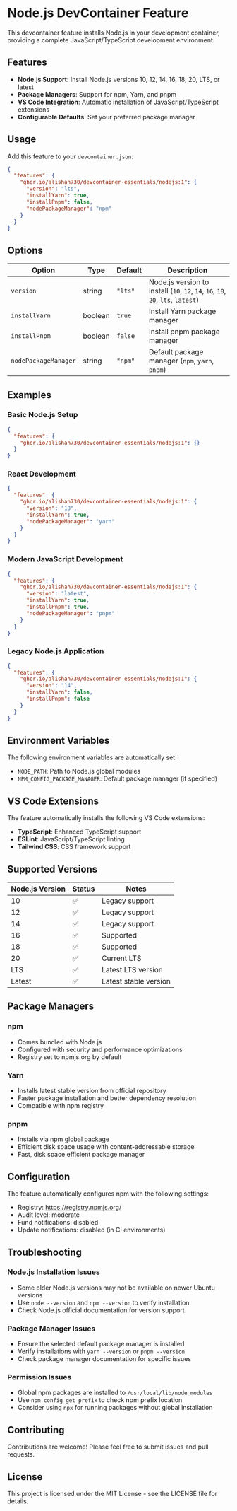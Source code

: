 # Node.js DevContainer Feature

This devcontainer feature installs Node.js in your development container, providing a complete JavaScript/TypeScript development environment.

## Features

- **Node.js Support**: Install Node.js versions 10, 12, 14, 16, 18, 20, LTS, or latest
- **Package Managers**: Support for npm, Yarn, and pnpm
- **VS Code Integration**: Automatic installation of JavaScript/TypeScript extensions
- **Configurable Defaults**: Set your preferred package manager

## Usage

Add this feature to your `devcontainer.json`:

```json
{
  "features": {
    "ghcr.io/alishah730/devcontainer-essentials/nodejs:1": {
      "version": "lts",
      "installYarn": true,
      "installPnpm": false,
      "nodePackageManager": "npm"
    }
  }
}
```

## Options

| Option | Type | Default | Description |
|--------|------|---------|-------------|
| `version` | string | `"lts"` | Node.js version to install (`10`, `12`, `14`, `16`, `18`, `20`, `lts`, `latest`) |
| `installYarn` | boolean | `true` | Install Yarn package manager |
| `installPnpm` | boolean | `false` | Install pnpm package manager |
| `nodePackageManager` | string | `"npm"` | Default package manager (`npm`, `yarn`, `pnpm`) |

## Examples

### Basic Node.js Setup
```json
{
  "features": {
    "ghcr.io/alishah730/devcontainer-essentials/nodejs:1": {}
  }
}
```

### React Development
```json
{
  "features": {
    "ghcr.io/alishah730/devcontainer-essentials/nodejs:1": {
      "version": "18",
      "installYarn": true,
      "nodePackageManager": "yarn"
    }
  }
}
```

### Modern JavaScript Development
```json
{
  "features": {
    "ghcr.io/alishah730/devcontainer-essentials/nodejs:1": {
      "version": "latest",
      "installYarn": true,
      "installPnpm": true,
      "nodePackageManager": "pnpm"
    }
  }
}
```

### Legacy Node.js Application
```json
{
  "features": {
    "ghcr.io/alishah730/devcontainer-essentials/nodejs:1": {
      "version": "14",
      "installYarn": false,
      "installPnpm": false
    }
  }
}
```

## Environment Variables

The following environment variables are automatically set:

- `NODE_PATH`: Path to Node.js global modules
- `NPM_CONFIG_PACKAGE_MANAGER`: Default package manager (if specified)

## VS Code Extensions

The feature automatically installs the following VS Code extensions:

- **TypeScript**: Enhanced TypeScript support
- **ESLint**: JavaScript/TypeScript linting
- **Tailwind CSS**: CSS framework support

## Supported Versions

| Node.js Version | Status | Notes |
|-----------------|--------|-------|
| 10 | ✅ | Legacy support |
| 12 | ✅ | Legacy support |
| 14 | ✅ | Legacy support |
| 16 | ✅ | Supported |
| 18 | ✅ | Supported |
| 20 | ✅ | Current LTS |
| LTS | ✅ | Latest LTS version |
| Latest | ✅ | Latest stable version |

## Package Managers

### npm
- Comes bundled with Node.js
- Configured with security and performance optimizations
- Registry set to npmjs.org by default

### Yarn
- Installs latest stable version from official repository
- Faster package installation and better dependency resolution
- Compatible with npm registry

### pnpm
- Installs via npm global package
- Efficient disk space usage with content-addressable storage
- Fast, disk space efficient package manager

## Configuration

The feature automatically configures npm with the following settings:
- Registry: https://registry.npmjs.org/
- Audit level: moderate
- Fund notifications: disabled
- Update notifications: disabled (in CI environments)

## Troubleshooting

### Node.js Installation Issues
- Some older Node.js versions may not be available on newer Ubuntu versions
- Use `node --version` and `npm --version` to verify installation
- Check Node.js official documentation for version support

### Package Manager Issues
- Ensure the selected default package manager is installed
- Verify installations with `yarn --version` or `pnpm --version`
- Check package manager documentation for specific issues

### Permission Issues
- Global npm packages are installed to `/usr/local/lib/node_modules`
- Use `npm config get prefix` to check npm prefix location
- Consider using `npx` for running packages without global installation

## Contributing

Contributions are welcome! Please feel free to submit issues and pull requests.

## License

This project is licensed under the MIT License - see the LICENSE file for details.
